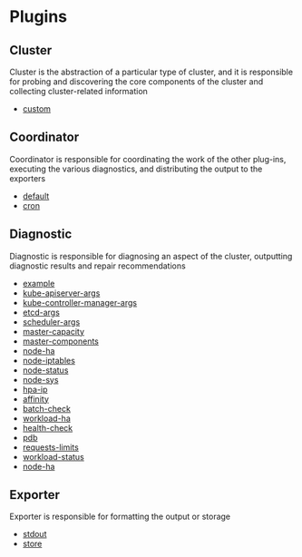# Plugins
## Cluster
Cluster is the abstraction of a particular type of cluster, and it is responsible for probing and discovering the core components of the cluster and collecting cluster-related information
* [custom](./cluster/custom/README.md)

## Coordinator
Coordinator is responsible for coordinating the work of the other plug-ins, executing the various diagnostics, and distributing the output to the exporters
* [default](./coordinate/basic/README.md)
* [cron](./coordinate/basic/README.md)

## Diagnostic
Diagnostic is responsible for diagnosing an aspect of the cluster, outputting diagnostic results and repair recommendations
* [example](./diagnose/other/example/README.md) 
* [kube-apiserver-args](./diagnose/master/args/apiserver/README.md)
* [kube-controller-manager-args](./diagnose/master/args/controller-manager/README.md)
* [etcd-args](./diagnose/master/args/etcd/README.md)
* [scheduler-args](./diagnose/master/args/scheduler/README.md)
* [master-capacity](./diagnose/master/capacity/README.md)  
* [master-components](./diagnose/master/components/README.md) 
* [node-ha](./diagnose/node/ha/README.md) 
* [node-iptables](./diagnose/node/iptables/README.md) 
* [node-status](./diagnose/node/status/README.md) 
* [node-sys](./diagnose/node/sys/README.md) 
* [hpa-ip](./diagnose/resource/hpa/ip/README.md) 
* [affinity](./diagnose/resource/workload/affinity/README.md)
* [batch-check](./diagnose/resource/workload/batch/README.md)
* [workload-ha](./diagnose/resource/workload/ha/README.md)
* [health-check](./diagnose/resource/workload/healthcheck/README.md)
* [pdb](./diagnose/resource/workload/pdb/README.md)
* [requests-limits](./diagnose/resource/workload/requestslimits/README.md)
* [workload-status](./diagnose/resource/workload/status/README.md)
* [node-ha](./diagnose/node/ha/README.md)

## Exporter
Exporter is responsible for formatting the output or
storage
* [stdout](./export/stdout/README.md) 
* [store](./export/store/README.md)
